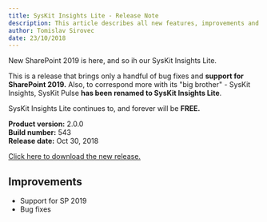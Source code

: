 ```yaml
---
title: SysKit Insights Lite - Release Note
description: This article describes all new features, improvements and bug fixes delivered in SysKit Pulse.
author: Tomislav Sirovec
date: 23/10/2018
---
```


New SharePoint 2019 is here, and so ih our SysKit Insights Lite.  

This is a release that brings only a handful of bug fixes and __support for SharePoint 2019.__ Also, to correspond more with its "big brother" - SysKit Insights, SysKit Pulse __has been renamed to SysKit Insights Lite__.  

SysKit Insights Lite continues to, and forever will be __FREE.__ 

__Product version:__ 2.0.0  
__Build number:__   543   
__Release date:__ Oct 30, 2018

[Click here to download the new release.](https://www.syskit.com/products/insights-lite/download/)

## Improvements

- Support for SP 2019
- Bug fixes

